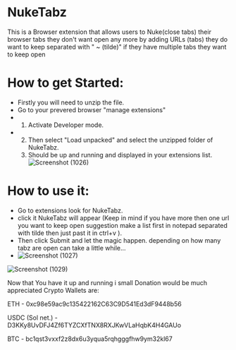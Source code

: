 # NukeTabz
This is a Browser extension that allows users to Nuke(close tabs) their browser tabs they don't want open any more by adding URLs (tabs) they do want to keep separated with " ~ (tilde)" if they have multiple tabs they want to keep open

# How to get Started:
- Firstly you will need to unzip the file.
- Go to your prevered browser "manage extensions"
-  1. Activate Developer mode.
-  2. Then select "Load unpacked" and select the unzipped folder of NukeTabz.
   3. Should be up and running and displayed in your extensions list.
![Screenshot (1026)](https://github.com/user-attachments/assets/7c891fe9-0079-43b3-aa6e-96baabfa2ebf)


# How to use it:
- Go to extensions look for NukeTabz.
- click it NukeTabz will appear (Keep in mind if you have more then one url you want to keep open suggestion make a list first in notepad separated with tilde then just past it in ctrl+v ).
- Then click Submit and let the magic happen. depending on how many tabz are open can take a little while...
- ![Screenshot (1027)](https://github.com/user-attachments/assets/c5a873e2-2c58-4825-ae2c-a082b76b67ce)

![Screenshot (1029)](https://github.com/user-attachments/assets/fd2113ce-38a4-4e39-9f50-39fe02600da9)


Now that You have it up and running i small Donation would be much appreciated Crypto Wallets are:

ETH - 0xc98e59ac9c135422162C63C9D541Ed3dF9448b56 

USDC (Sol net.) - D3KKy8UvDFJ4Zf6TYZCXfTNX8RXJKwVLaHqbK4H4GAUo

BTC - bc1qst3vxxf2z8dx6u3yqua5rqhgggfhw9ym32kl67
